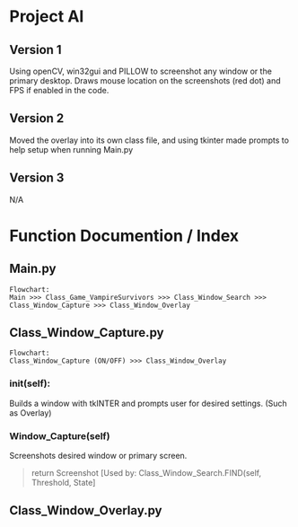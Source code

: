 # Project AI

## Version 1
Using openCV, win32gui and PILLOW to screenshot any window or the primary desktop.
Draws mouse location on the screenshots (red dot) and FPS if enabled in the code.

## Version 2
Moved the overlay into its own class file, and using tkinter made prompts to help setup when running Main.py

## Version 3
N/A

#
# Function Documention / Index
## Main.py
```
Flowchart:
Main >>> Class_Game_VampireSurvivors >>> Class_Window_Search >>> Class_Window_Capture >>> Class_Window_Overlay
```

## Class_Window_Capture.py
```
Flowchart:
Class_Window_Capture (ON/OFF) >>> Class_Window_Overlay
```
### __init__(self):
Builds a window with tkINTER and prompts user for desired settings. (Such as Overlay)

### Window_Capture(self)
Screenshots desired window or primary screen.
> return Screenshot
[Used by: Class_Window_Search.FIND(self, Threshold, State]

## Class_Window_Overlay.py
